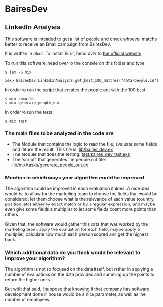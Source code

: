 # BairesDev

## LinkedIn Analysis

This software is intended to get a list of people and check whoever matchs better to receive an Email campaign from BairesDev.

It is written in *elixir*. To install Elixir, head over to [the official website](https://elixir-lang.org/install.html)

To run this software, head over to the console on this folder and type:

    $ iex -S mix

    iex> BairesDev.LinkedInAnalysis.get_best_100_matches("data/people.in")

In order to run the script that creates the people.out with the 100 best:

    $ mix compile
    $ mix generate_people_out

In order to run the tests:

    $ mix test


### The main files to be analyzed in the code are

- The Module that contains the logic to read the file, evaluate some fields and return the result. This file is: [lib/baires_dev.ex](lib/baires_dev.ex)
- The Module that does the testing: [test/baires_dev_test.exs](test/baires_dev_test.exs)
- The “script” that generates the people.out file: [lib/mix/tasks/generate_people_out.ex](lib/mix/tasks/generate_people_out.ex)

### Mention in which ways your algorithm could be improved.

The algorithm could be improved in each evaluation it does. A nice idea would be to allow for the marketing team to choose the fields that would be considered, let them choose what is the relevance of each value (country, position, etc) either by exact match or by a regular expression, and maybe even give some fields a multiplier to let some fields count more points than others.

Given that, the software would gather this data that was worked by the marketing team, apply the evaluation for each field, maybe apply a multiplier, calculate how much each person scored and get the highest back.

### Which additional data do you think would be relevant to improve your algorithm?

The algorithm is not so focused on the data itself, but rather in applying a number of evaluations on the data provided and summing up the points to return the higher ones.

But with that said, I suppose that knowing if that company has software development done in house would be a nice parameter, as well as the number of employees.
